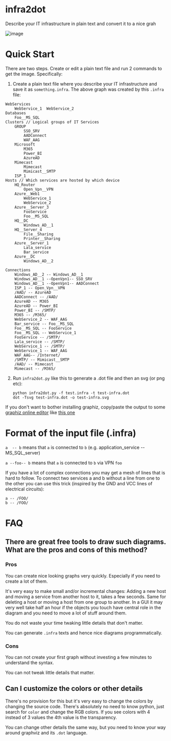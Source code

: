 # infra2dot
Describe your IT infrastructure in plain text and convert it to a nice grah

![image](https://github.com/ndemou/infra2dot/assets/4411400/ea00083e-d46a-449e-b00c-62ed297e2b67)

# Quick Start

There are two steps. Create or edit a plain text file and run 2 commands to get the image. Specifically:

1. Create a plain text file where you describe your IT infrastructure and save it as `something.infra`. The above graph was created by this `.infra` file:

```
WebServices
    WebService_1  WebService_2
Databases
    Foo__MS_SQL
Clusters // Logical groups of IT Services
    GROUP
        SSO_SRV
        AADConnect
        WAF_AAG
    Microsoft
        M365
        Power_BI
        AzureAD
    Mimecast
        Mimecast
        Mimicast__SMTP
    ISP_1
Hosts // Which services are hosted by which device
    HQ_Router
        Open_Vpn__VPN
    Azure__Web1
        WebService_1
        WebService_2
    Azure__Server_3
        FooService
        Foo__MS_SQL
    HQ__DC
        Windows_AD__1
    HQ__Server_4
        File__Sharing
        Printer__Sharing
    Azure__Server_1 
        Lala_service
        Bar_service
    Azure__DC
        Windows_AD__2

Connections 
    Windows_AD__2 -- Windows_AD__1
    Windows_AD__1 --OpenVpn1-- SSO_SRV
    Windows_AD__1 --OpenVpn1-- AADConnect
    ISP_1 -- Open_Vpn__VPN
    /AAD/ -- AzureAD
    AADConnect -- /AAD/
    AzureAD -- M365
    AzureAD -- Power_BI
    Power_BI -- /SMTP/
    M365 -- /M365/
    WebService_2 -- WAF_AAG
    Bar_service -- Foo__MS_SQL
    Foo__MS_SQL -- FooService
    Foo__MS_SQL -- WebService_1
    FooService -- /SMTP/
    Lala_service -- /SMTP/
    WebService_1 -- /SMTP/
    WebService_1 -- WAF_AAG
    WAF_AAG-- /Internet/
    /SMTP/ -- Mimicast__SMTP
    /AAD/ -- Mimecast
    Mimecast -- /M365/
```

2. Run `infra2dot.py` like this to generate a .dot file and then an svg (or png etc):

       python infra2dot.py -f test.infra -t test-infra.dot
       dot -Tsvg test-infra.dot -o test-infra.svg

If you don't want to bother installing graphiz, copy/paste the output to some [graphiz online editor](https://www.google.com/search?q=online+graphiz+editor) like [this one](http://magjac.com/graphviz-visual-editor/) 

# Format of the input file (.infra)

`a  -- b` means that `a` is connected to `b` (e.g. application_service -- MS_SQL_server)

`a --foo-- b` means that `a` is connected to `b` via VPN `foo`

If you have a lot of complex connections you may get a mesh of lines that is
hard to follow. To connect two services a and b without a line from one to the 
other you can use this trick (inspired by the GND and VCC lines of electrical 
circuits):

    a -- /FOO/
    b -- /FOO/

# FAQ

## There are great free tools to draw such diagrams. What are the pros and cons of this method?

### Pros

You can create nice looking graphs very quickly. Especially if you need to create a lot of them. 

It's very easy to make small and/or incremental changes: Adding a new host and moving a service from another host to it, takes a few seconds. Same for deleting a host or moving a host from one group to another. In a GUI it may very well take half an hour if the objects you touch have central role in the diagram and you need to move a lot of stuff around them.

You do not waste your time twaking little details that don't matter.

You can generate `.infra` texts and hence nice diagrams programmatically.

### Cons

You can not create your first graph without investing a few minutes to understand the syntax. 

You can not tweak little details that matter.

## Can I customize the colors or other details

There's no provision for this but it's very easy to change the colors by changing the source code. There's absolutely no need to know python, just search for `color` and change the RGB colors. If you see colors with 4 instead of 3 values the 4th value is the transparency. 

You can change other details the same way, but you need to  know your way around graphviz and its `.dot` language.
